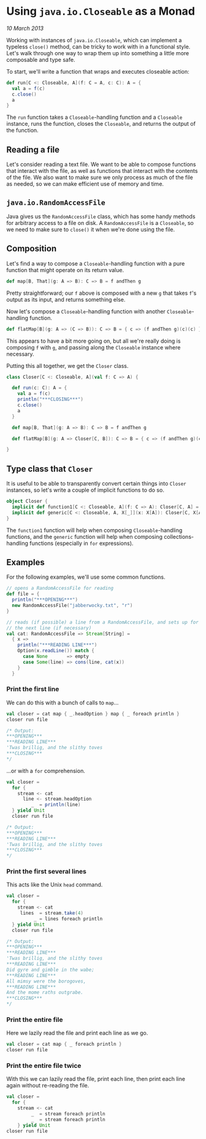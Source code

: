 # Using `java.io.Closeable` as a Monad

_10 March 2013_

Working with instances of `java.io.Closeable`, which can implement a typeless `close()` method, can be tricky to work with in a functional style.  Let's walk through one way to wrap them up into something a little more composable and type safe.

To start, we'll write a function that wraps and executes closeable action:

```scala
def run[C <: Closeable, A](f: C = A, c: C): A = {
  val a = f(c)
  c.close()
  a
}
```

The `run` function takes a `Closeable`-handling function and a `Closeable` instance, runs the function, closes the `Closeable`, and returns the output of the function.

## Reading a file

Let's consider reading a text file.  We want to be able to compose functions that interact with the file, as well as functions that interact with the contents of the file.  We also want to make sure we only process as much of the file as needed, so we can make efficient use of memory and time.

## `java.io.RandomAccessFile`

Java gives us the `RandomAccessFile` class, which has some handy methods for arbitrary access to a file on disk.  A `RandomAccessFile` is a `Closeable`, so we need to make sure to `close()` it when we're done using the file.

## Composition

Let's find a way to compose a `Closeable`-handling function with a pure function that might operate on its return value.

```scala
def map[B, That](g: A => B): C => B = f andThen g
```

Pretty straightforward; our `f` above is composed with a new `g` that takes `f`'s output as its input, and returns something else.

Now let's compose a `Closeable`-handling function with another `Closeable`-handling function.

```scala
def flatMap[B](g: A => (C => B)): C => B = { c => (f andThen g)(c)(c) }
```

This appears to have a bit more going on, but all we're really doing is composing `f` with `g`, and passing along the `Closeable` instance where necessary.

Putting this all together, we get the `Closer` class.

```scala
class Closer[C <: Closeable, A](val f: C => A) {            

  def run(c: C): A = {
    val a = f(c)
    println("***CLOSING***")
    c.close()
    a
  }

  def map[B, That](g: A => B): C => B = f andThen g

  def flatMap[B](g: A => Closer[C, B]): C => B = { c => (f andThen g)(c).f(c) }

}
```

## Type class that `Closer`

It is useful to be able to transparently convert certain things into `Closer` instances, so let's write a couple of implicit functions to do so.

```scala
object Closer {                                             
  implicit def function1[C <: Closeable, A](f: C => A): Closer[C, A] = new Closer(f)
  implicit def generic[C <: Closeable, A, X[_]](x: X[A]): Closer[C, X[A]] = new Closer(_ => x)
}
```

The `function1` function will help when composing `Closeable`-handling functions, and the `generic` function will help when composing collections-handling functions (especially in `for` expressions).

## Examples

For the following examples, we'll use some common functions.

```scala
// opens a RandomAccessFile for reading
def file = {
  println("***OPENING***")
  new RandomAccessFile("jabberwocky.txt", "r")
}

// reads (if possible) a line from a RandomAccessFile, and sets up for reading
// the next line (if necessary)
val cat: RandomAccessFile => Stream[String] =
  { x =>
    println("***READING LINE***")
    Option(x.readLine()) match {
      case None       => empty
      case Some(line) => cons(line, cat(x))
    }
  }
```

### Print the first line

We can do this with a bunch of calls to `map`...

```scala
val closer = cat map { _.headOption } map { _ foreach println }
closer run file

/* Output:
***OPENING***
***READING LINE***
'Twas brillig, and the slithy toves
***CLOSING***
*/
```

...or with a `for` comprehension.

```scala
val closer =
  for {
    stream <- cat
      line <- stream.headOption
         _  = println(line)
  } yield Unit
  closer run file

/* Output:
***OPENING***
***READING LINE***
'Twas brillig, and the slithy toves
***CLOSING***
*/
```

### Print the first several lines

This acts like the Unix `head` command.

```scala
val closer =
  for {
    stream <- cat
     lines  = stream.take(4)
          _ = lines foreach println
  } yield Unit
  closer run file

/* Output:
***OPENING***
***READING LINE***
'Twas brillig, and the slithy toves
***READING LINE***
Did gyre and gimble in the wabe;
***READING LINE***
All mimsy were the borogoves,
***READING LINE***
And the mome raths outgrabe.
***CLOSING***
*/
```

### Print the entire file

Here we lazily read the file and print each line as we go.

```scala
val closer = cat map { _ foreach println }
closer run file
```

### Print the entire file twice

With this we can lazily read the file, print each line, then print each line again without re-reading the file.

```scala
val closer =
  for {
    stream <- cat
         _  = stream foreach println
         _  = stream foreach println
    } yield Unit
closer run file
```
